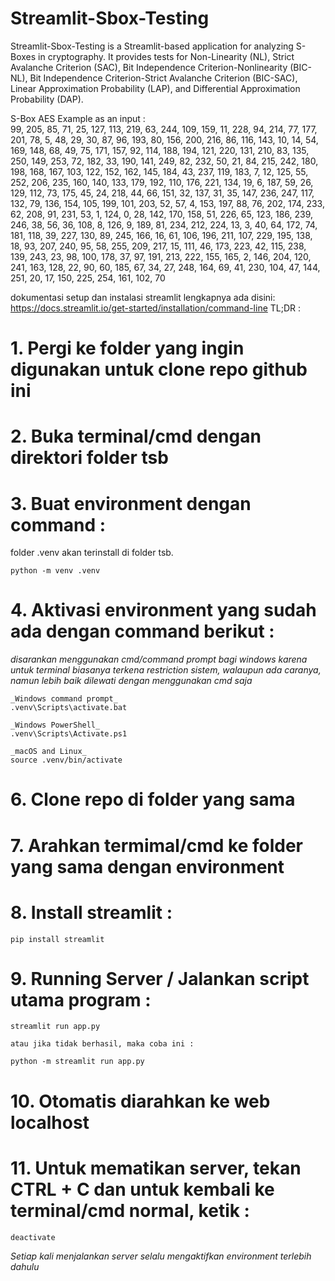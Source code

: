 # Streamlit-Sbox-Testing
Streamlit-Sbox-Testing is a Streamlit-based application for analyzing S-Boxes in cryptography. It provides tests for Non-Linearity (NL), Strict Avalanche Criterion (SAC), Bit Independence Criterion-Nonlinearity (BIC-NL), Bit Independence Criterion-Strict Avalanche Criterion (BIC-SAC), Linear Approximation Probability (LAP), and Differential Approximation Probability (DAP).

S-Box AES Example as an input : <br>
    99, 205, 85, 71, 25, 127, 113, 219, 63, 244, 109, 159, 11, 228, 94, 214,
    77, 177, 201, 78, 5, 48, 29, 30, 87, 96, 193, 80, 156, 200, 216, 86,
    116, 143, 10, 14, 54, 169, 148, 68, 49, 75, 171, 157, 92, 114, 188, 194,
    121, 220, 131, 210, 83, 135, 250, 149, 253, 72, 182, 33, 190, 141, 249, 82,
    232, 50, 21, 84, 215, 242, 180, 198, 168, 167, 103, 122, 152, 162, 145, 184,
    43, 237, 119, 183, 7, 12, 125, 55, 252, 206, 235, 160, 140, 133, 179, 192,
    110, 176, 221, 134, 19, 6, 187, 59, 26, 129, 112, 73, 175, 45, 24, 218,
    44, 66, 151, 32, 137, 31, 35, 147, 236, 247, 117, 132, 79, 136, 154, 105,
    199, 101, 203, 52, 57, 4, 153, 197, 88, 76, 202, 174, 233, 62, 208, 91,
    231, 53, 1, 124, 0, 28, 142, 170, 158, 51, 226, 65, 123, 186, 239, 246,
    38, 56, 36, 108, 8, 126, 9, 189, 81, 234, 212, 224, 13, 3, 40, 64,
    172, 74, 181, 118, 39, 227, 130, 89, 245, 166, 16, 61, 106, 196, 211, 107,
    229, 195, 138, 18, 93, 207, 240, 95, 58, 255, 209, 217, 15, 111, 46, 173,
    223, 42, 115, 238, 139, 243, 23, 98, 100, 178, 37, 97, 191, 213, 222, 155,
    165, 2, 146, 204, 120, 241, 163, 128, 22, 90, 60, 185, 67, 34, 27, 248,
    164, 69, 41, 230, 104, 47, 144, 251, 20, 17, 150, 225, 254, 161, 102, 70 <br>

dokumentasi setup dan instalasi streamlit lengkapnya ada disini: https://docs.streamlit.io/get-started/installation/command-line
TL;DR :
# 1. Pergi ke folder yang ingin digunakan untuk clone repo github ini
# 2. Buka terminal/cmd dengan direktori folder tsb
# 3. Buat environment dengan command :
   folder .venv akan terinstall di folder tsb.

    python -m venv .venv

# 4. Aktivasi environment yang sudah ada dengan command berikut :
   *disarankan menggunakan cmd/command prompt bagi windows karena untuk terminal biasanya terkena restriction sistem, walaupun ada caranya, namun lebih baik dilewati dengan menggunakan cmd saja*
   
    _Windows command prompt_
    .venv\Scripts\activate.bat
    
    _Windows PowerShell_
    .venv\Scripts\Activate.ps1
    
    _macOS and Linux_
    source .venv/bin/activate

# 6. Clone repo di folder yang sama
# 7. Arahkan termimal/cmd ke folder yang sama dengan environment
# 8. Install streamlit :
   
    pip install streamlit

# 9. Running Server / Jalankan script utama program :

    streamlit run app.py

    atau jika tidak berhasil, maka coba ini :

    python -m streamlit run app.py

# 10. Otomatis diarahkan ke web localhost
# 11. Untuk mematikan server, tekan CTRL + C dan untuk kembali ke terminal/cmd normal, ketik :

    deactivate

*Setiap kali menjalankan server selalu mengaktifkan environment terlebih dahulu*
